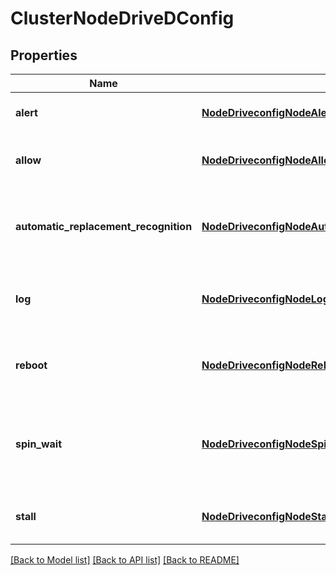 # ClusterNodeDriveDConfig

## Properties
Name | Type | Description | Notes
------------ | ------------- | ------------- | -------------
**alert** | [**NodeDriveconfigNodeAlert**](NodeDriveconfigNodeAlert.md) | Configuration setting for drive alerts. | [optional] 
**allow** | [**NodeDriveconfigNodeAllow**](NodeDriveconfigNodeAllow.md) | Configuration settings for drive formatting. | [optional] 
**automatic_replacement_recognition** | [**NodeDriveconfigNodeAutomaticReplacementRecognition**](NodeDriveconfigNodeAutomaticReplacementRecognition.md) | Configuration settings for Automatic Replacement Recognition (ARR). | [optional] 
**log** | [**NodeDriveconfigNodeLog**](NodeDriveconfigNodeLog.md) | Configuration settings for drive statistics logs. | [optional] 
**reboot** | [**NodeDriveconfigNodeReboot**](NodeDriveconfigNodeReboot.md) | Configuration settings for a node reboot due to a drive error. | [optional] 
**spin_wait** | [**NodeDriveconfigNodeSpinWait**](NodeDriveconfigNodeSpinWait.md) | Configuration settings for sleeping the drive daemon before node is rescanned. | [optional] 
**stall** | [**NodeDriveconfigNodeStall**](NodeDriveconfigNodeStall.md) | Configuration settings to evaluate a drive stall. | [optional] 

[[Back to Model list]](../README.md#documentation-for-models) [[Back to API list]](../README.md#documentation-for-api-endpoints) [[Back to README]](../README.md)


